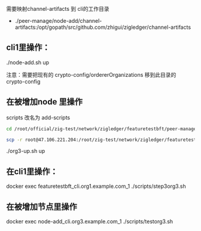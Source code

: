
需要映射channel-artifacts 到 cli的工作目录

- ./peer-manage/node-add/channel-artifacts:/opt/gopath/src/github.com/zhigui/zigledger/channel-artifacts

## cli1里操作：
./node-add.sh up

注意：需要把现有的 crypto-config/ordererOrganizations 移到此目录的 crypto-config

## 在被增加node 里操作
scripts 改名为 add-scripts

```bash
cd /root/official/zig-test/network/zigledger/featuretestbft/peer-manage/node-add/org3-artifacts

scp -r root@47.106.221.204:/root/zig-test/network/zigledger/featuretestbft/peer-manage/node-add/org3-artifacts/crypto-config .

```

./org3-up.sh up


## 在cli1里操作：
docker exec featuretestbft_cli.org1.example.com_1 ./scripts/step3org3.sh


## 在被增加节点里操作
docker exec node-add_cli.org3.example.com_1 ./scripts/testorg3.sh
